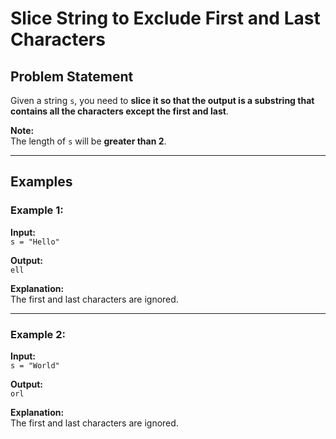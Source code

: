 # Slice String to Exclude First and Last Characters

## Problem Statement

Given a string `s`, you need to **slice it so that the output is a substring that contains all the characters except the first and last**.

**Note:**  
The length of `s` will be **greater than 2**.

---

## Examples

### Example 1:

**Input:**  
`s = "Hello"`  

**Output:**  
`ell`  

**Explanation:**  
The first and last characters are ignored.

---

### Example 2:

**Input:**  
`s = "World"`  

**Output:**  
`orl`  

**Explanation:**  
The first and last characters are ignored.
